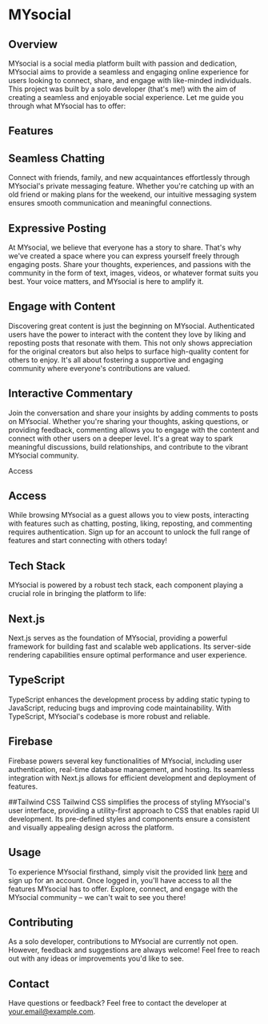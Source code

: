 # MYsocial

## Overview

MYsocial is a social media platform built with passion and dedication, MYsocial aims to provide a seamless and engaging online experience for users looking to connect, share, and engage with like-minded individuals. This project was built by a solo developer (that's me!) with the aim of creating a seamless and enjoyable social experience. Let me guide you through what MYsocial has to offer:

## Features

## Seamless Chatting
Connect with friends, family, and new acquaintances effortlessly through MYsocial's private messaging feature. Whether you're catching up with an old friend or making plans for the weekend, our intuitive messaging system ensures smooth communication and meaningful connections.

## Expressive Posting
At MYsocial, we believe that everyone has a story to share. That's why we've created a space where you can express yourself freely through engaging posts. Share your thoughts, experiences, and passions with the community in the form of text, images, videos, or whatever format suits you best. Your voice matters, and MYsocial is here to amplify it.

## Engage with Content
Discovering great content is just the beginning on MYsocial. Authenticated users have the power to interact with the content they love by liking and reposting posts that resonate with them. This not only shows appreciation for the original creators but also helps to surface high-quality content for others to enjoy. It's all about fostering a supportive and engaging community where everyone's contributions are valued.

## Interactive Commentary
Join the conversation and share your insights by adding comments to posts on MYsocial. Whether you're sharing your thoughts, asking questions, or providing feedback, commenting allows you to engage with the content and connect with other users on a deeper level. It's a great way to spark meaningful discussions, build relationships, and contribute to the vibrant MYsocial community.

Access
## Access

While browsing MYsocial as a guest allows you to view posts, interacting with features such as chatting, posting, liking, reposting, and commenting requires authentication. Sign up for an account to unlock the full range of features and start connecting with others today!

## Tech Stack
MYsocial is powered by a robust tech stack, each component playing a crucial role in bringing the platform to life:

## Next.js
Next.js serves as the foundation of MYsocial, providing a powerful framework for building fast and scalable web applications. Its server-side rendering capabilities ensure optimal performance and user experience.

## TypeScript 
TypeScript enhances the development process by adding static typing to JavaScript, reducing bugs and improving code maintainability. With TypeScript, MYsocial's codebase is more robust and reliable.

## Firebase
Firebase powers several key functionalities of MYsocial, including user authentication, real-time database management, and hosting. Its seamless integration with Next.js allows for efficient development and deployment of features.

##Tailwind CSS 
Tailwind CSS simplifies the process of styling MYsocial's user interface, providing a utility-first approach to CSS that enables rapid UI development. Its pre-defined styles and components ensure a consistent and visually appealing design across the platform.

## Usage

To experience MYsocial firsthand, simply visit the provided link [here](#) and sign up for an account. Once logged in, you'll have access to all the features MYsocial has to offer. Explore, connect, and engage with the MYsocial community – we can't wait to see you there!

## Contributing

As a solo developer, contributions to MYsocial are currently not open. However, feedback and suggestions are always welcome! Feel free to reach out with any ideas or improvements you'd like to see.

## Contact

Have questions or feedback? Feel free to contact the developer at [your.email@example.com](mailto:your.email@example.com).

